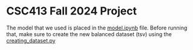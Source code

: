 # CSC413 Fall 2024 Project

The model that we used is placed in the [model.ipynb](model.ipynb) file. Before running that, make sure to create the new balanced dataset (tsv) using the [creating_dataset.py](creating_dataset.py)
